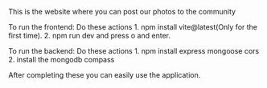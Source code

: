 This is the website where you can post our photos to the community

To run the frontend:
  Do these actions
    1. npm install vite@latest(Only for the first time).
    2. npm run dev and press o and enter.

To run the backend:
  Do these actions
    1. npm install express mongoose cors
    2. install the mongodb compass

After completing these you can easily use the application.
